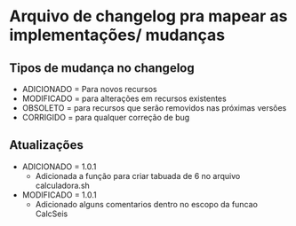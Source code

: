 # Arquivo de changelog pra mapear as implementações/ mudanças



## Tipos de mudança no changelog

- ADICIONADO =  Para novos recursos
- MODIFICADO = para alterações em recursos existentes
- OBSOLETO = para recursos que serão removidos nas próximas versões
- CORRIGIDO = para qualquer correção de bug


## Atualizações

- ADICIONADO = 1.0.1
	- Adicionada a função para criar tabuada de 6 no arquivo calculadora.sh
- MODIFICADO = 1.0.1
    - Adicionado alguns comentarios dentro no escopo da funcao CalcSeis 
